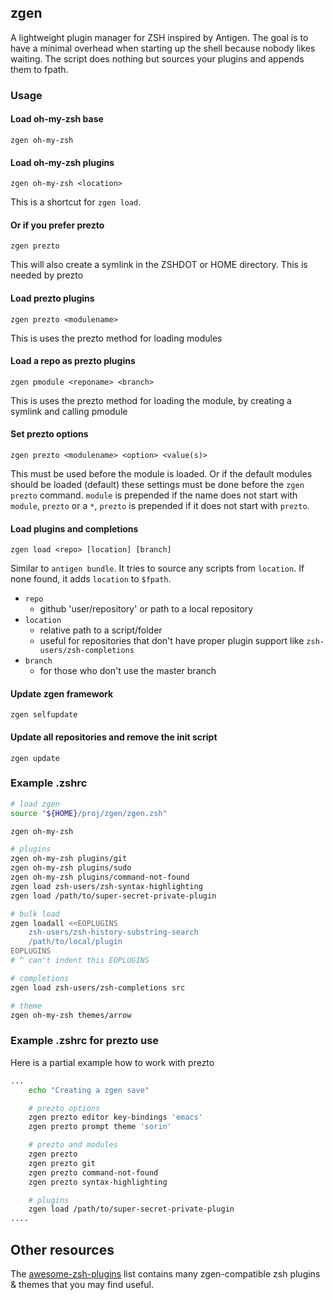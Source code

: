 ## zgen

A lightweight plugin manager for ZSH inspired by Antigen. The goal is to have a minimal overhead when starting up the shell because nobody likes waiting. The script does nothing but sources your plugins and appends them to fpath.

### Usage

#### Load oh-my-zsh base
    zgen oh-my-zsh

#### Load oh-my-zsh plugins
    zgen oh-my-zsh <location>
This is a shortcut for `zgen load`.

#### Or if you prefer prezto
    zgen prezto
This will also create a symlink in the ZSHDOT or HOME directory. This is needed by prezto

#### Load prezto plugins
    zgen prezto <modulename>
This is uses the prezto method for loading modules

#### Load a repo as prezto plugins
    zgen pmodule <reponame> <branch>
This is uses the prezto method for loading the module, by creating a symlink and calling pmodule

#### Set prezto options
    zgen prezto <modulename> <option> <value(s)>
This must be used before the module is loaded. Or if the default modules should be loaded (default) these settings must be done before the `zgen prezto` command. `module` is prepended if the name does not start with `module`, `prezto` or a `*`, `prezto` is prepended if it does not start with `prezto`.

#### Load plugins and completions
    zgen load <repo> [location] [branch]
Similar to `antigen bundle`. It tries to source any scripts from `location`. If none found, it adds `location` to `$fpath`.

- `repo`
    - github 'user/repository' or path to a local repository
- `location`
    - relative path to a script/folder
    - useful for repositories that don't have proper plugin support like `zsh-users/zsh-completions`
- `branch`
    - for those who don't use the master branch

#### Update zgen framework
    zgen selfupdate

#### Update all repositories and remove the init script
    zgen update

### Example .zshrc

```zsh
# load zgen
source "${HOME}/proj/zgen/zgen.zsh"

zgen oh-my-zsh

# plugins
zgen oh-my-zsh plugins/git
zgen oh-my-zsh plugins/sudo
zgen oh-my-zsh plugins/command-not-found
zgen load zsh-users/zsh-syntax-highlighting
zgen load /path/to/super-secret-private-plugin

# bulk load
zgen loadall <<EOPLUGINS
    zsh-users/zsh-history-substring-search
    /path/to/local/plugin
EOPLUGINS
# ^ can't indent this EOPLUGINS

# completions
zgen load zsh-users/zsh-completions src

# theme
zgen oh-my-zsh themes/arrow

```

### Example .zshrc for prezto use
Here is a partial example how to work with prezto

```zsh
...
    echo "Creating a zgen save"

    # prezto options
	zgen prezto editor key-bindings 'emacs'
	zgen prezto prompt theme 'sorin'

    # prezto and modules
    zgen prezto
    zgen prezto git
    zgen prezto command-not-found
    zgen prezto syntax-highlighting

    # plugins
    zgen load /path/to/super-secret-private-plugin
....

```

## Other resources

The [awesome-zsh-plugins](https://github.com/unixorn/awesome-zsh-plugins) list contains many zgen-compatible zsh plugins & themes that you may find useful.
